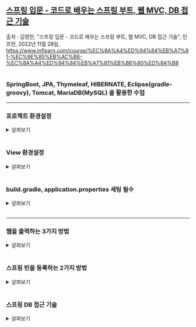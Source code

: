 ## [스프링 입문 - 코드로 배우는 스프링 부트, 웹 MVC, DB 접근 기술](https://www.inflearn.com/course/%EC%8A%A4%ED%94%84%EB%A7%81-%EC%9E%85%EB%AC%B8-%EC%8A%A4%ED%94%84%EB%A7%81%EB%B6%80%ED%8A%B8)   
출처 : 김영한, "스프링 입문 - 코드로 배우는 스프링 부트, 웹 MVC, DB 접근 기술", 인프런, 2022년 11월 28일, https://www.inflearn.com/course/%EC%8A%A4%ED%94%84%EB%A7%81-%EC%9E%85%EB%AC%B8-%EC%8A%A4%ED%94%84%EB%A7%81%EB%B6%80%ED%8A%B8   
<br>
### SpringBoot, JPA, Thymeleaf, HIBERNATE, Eclipse(gradle-groovy), Tomcat, MariaDB(MySQL) 을 활용한 수업
* * *


### 프로젝트 환경설정
<details>
    <summary> 살펴보기 </summary> 
<br>
  
- 준비물 : Java 11, IDE(IntelliJ 또는 Eclipse)   
- 스프링 부트 스타터 사이트로 이동해서 스프링 프로젝트 생성 (https://start.spring.io)   
```
- 프로젝트 선택   
  - Project: Gradle - Groovy Project   
  - Spring Boot: 2.3.x   
  - Language: Java   
  - Packaging: Jar   
  - Java: 11   
- Project Metadata   
  - groupId: hello   
  - artifactId: hello-spring   
- Dependencies: Spring Web, Thymeleaf   

- 주의
  - 스프링 부트 3.0을 선택하게 되면
    1. Java 17 이상을 사용
    2.  javax 패키지 이름을 jakarta로 변경
  - 스로젝트 버전 선택 시 SNAPSHOT, M1 같은 미정식 버전을 제외하고 뒤에 영어가 붙지 않은 정식 버전 선택
```
- 동작 확인 (ctrl + F11)   
  - 기본 메인 클래스 실행   
  - 스프링 부트 메인 실행 후 에러페이지로 간단하게 동작 확인(http://localhost:8080)   

- 라이브러리
 1. 스프링 부트 라이브러리
```
- spring-boot-starter-web
  - spring-boot-starter-tomcat: 톰캣 (웹서버)
  - spring-webmvc: 스프링 웹 MVC
- spring-boot-starter-thymeleaf: 타임리프 템플릿 엔진(View)
- spring-boot-starter(공통): 스프링 부트 + 스프링 코어 + 로깅
  - spring-boot
     - spring-core
  - spring-boot-starter-logging
     - logback, slf4j
  - spring-boot-devtools: html 파일을 컴파일만 해주면 서버 재시작 없이 View 파일 변경이 가능
```

  2. 테스트 라이브러리
 ```
- spring-boot-starter-test
  - junit: 테스트 프레임워크
  - mockito: 목 라이브러리
  - assertj: 테스트 코드를 좀 더 편하게 작성하게 도와주는 라이브러리
  - spring-test: 스프링 통합 테스트 지원
```
<br><br>
</details>
<br>


### View 환경설정   
<details>
    <summary> 살펴보기 </summary> 
<br>

- 스프링 부트가 제공하는 Welcome Page 기능   
  - static/index.html 을 올려두면 Welcome page 기능을 제공
  - https://docs.spring.io/spring-boot/docs/2.3.1.RELEASE/reference/html/spring-boot-features.html#boot-features-spring-mvc-welcome-page   
  <br>
  
- thymeleaf 템플릿 엔진
  - thymeleaf 공식 사이트: https://www.thymeleaf.org/
  - 스프링 공식 튜토리얼: https://spring.io/guides/gs/serving-web-content/
  - 스프링부트 메뉴얼: https://docs.spring.io/spring-boot/docs/2.3.1.RELEASE/reference/html/spring-boot-features.html#boot-features-spring-mvc-template-engines
  <br>
  
- thymeleaf 템플릿엔진 동작 확인 (http://localhost:8080/hello)
  - 확인하기 위해 HelloController.java, resources/templates/hello.html 작성 후 서버 접근
<br>

- 빌드하고 실행 (Window 사용)
  * 서버 배포시 jar 파일 복사하여 서버에 넣어주고 # java -jar ~ 실행시키면 된다
  ```
  이클립스 서버 끈 후
  명령 프롬프트(cmd)로 이동
  해당 dir로 이동
    # ./gradlew build
    # cd build
    # cd libs
    # java -jar hello-spring-0.0.1-SNAPSHOT.jar
   실행 확인 (Spring 뜨는지 확인)

  위가 잘 안 될 시
    # ./gradlew clean build   (build 폴더 완전 삭제 후 재생성)

  ```
<br>
</details>
<br>

### build.gradle, application.properties 세팅 필수   
<details>
    <summary> 살펴보기 </summary> 
<br>
  
- [build.gradle](https://github.com/Son-Sumin/springboot-hello/blob/main/build.gradle)   
- [application.properties](https://github.com/Son-Sumin/springboot-hello/blob/main/src/main/resources/application.properties)   
</details>
<br>

* * *


### 웹을 출력하는 3가지 방법   
<details>
    <summary> 살펴보기 </summary> 
<br>
  
정적 컨텐츠를 제외하면 view를 찾아 템플릿 엔진을 활용하여 html로 웹 브라우저에 넘겨주는지,   
API를 활용하여 데이터만 넘겨주는지 크게 2가지로 나뉜다.   
<br>
  
**1. 정적 컨텐츠**   
     처리없이 파일 자체를 웹 브라우저에 보냄   
  <br>
     
**2. MVC와 템플릿 엔진**   
     서버에서 프로그램을 거쳐 html을 좀 바꿔서 동적으로 웹 브라우저에 보냄   
   - Controller : 비지니스 로직, 서버, 내부적으로 처리에 집중   
   - Model : 화면에서 필요한 것을 담아 넘겨줌   
   - View : 화면을 그리는데 집중   
   - 템플릿 엔진 : html을 효율적이고, 보기 좋게 바꿔줌    
  <br>
   
**3. API**   
    - JSON이라는 data format으로 data를 클라이언트에게 전달   
    - Vue.js, JS, React 사용할 때도 API로 data만 내려주면 화면은 클라이언트가 구성   
    - 서버끼지 통신할 경우 (html 필요없음)   
    - @ResponseBody 문자, 객체(JSON으로 변환됨) 반환하며, 이를 사용하면 viewResolver를 사용하지 않음   
  <br>
  
**@ResponseBody 동작 원리**
  - HTTP의 통신 프로토콜로서 HEAD와 BODY 존재하는데, HTTP의 BODY에 문자 내용을 직접 반환
  - MVC의 viewResolver 대신에 HttpMessageConverter가 동작
  - 기본 문자처리: StringHttpMessageConverter
  - 기본 객체처리: MappingJackson2HttpMessageConverter
  - byte 처리 등등 기타 여러 HttpMessageConverter가 기본으로 등록되어 있음   
  - 템플릿 엔진과의 차이는 view 없이 @ResponseBody는 바디에 담긴 그 문자 그대로 넘어간다
  <br>
</details>
<br>


### 스프링 빈을 등록하는 2가지 방법   
<details>
    <summary> 살펴보기 </summary> 
<br>
  
**1. 컴포넌트 스캔과 자동 의존관계 설정**  
  - 컴포넌트 스캔 원리
    * @Component 애노테이션이 있으면 스프링 빈으로 자동 등록된다.
    * @Component 를 포함하는 @Controller, @Service, @Repository도 스프링 빈으로 자동 등록된다.   
<br> 
  
  - 컴포넌트 스캔과 자동 의존관계 설정   
    * 생성자에 @Autowired 가 있으면 스프링이 연관된 객체를 스프링 컨테이너에서 해당 스프링 빈을 찾아서 넣어준다.   
      이렇게 객체 의존관계를 외부에서 넣어주는 것을 DI (Dependency Injection), 의존성 주입이라 한다.
    * 생성자가 1개만 있으면 @Autowired 는 생략할 수 있다.
  
<br><br>
  
**2. 자바 코드로 직접 스프링 빈 등록하기**   
  ``` 
  [예시]
  @Configuration
  public class SpringConfig {
 
    @Bean
     public MemberService memberService() {
      return new MemberService(memberRepository());
   }

    @Bean
    public MemberRepository memberRepository() {
      return new MemoryMemberRepository();
   }
}
```  
 - DI에는 필드 주입, setter 주입, 생성자 주입 이렇게 3가지 방법이 있다.   
  의존관계가 실행 중에 동적으로 변하는 경우는 거의 없으므로 생성자 주입을 권장한다.   
 -  실무에서는 주로 정형화된 컨트롤러, 서비스, 리포지토리 같은 코드는 컴포넌트 스캔을 사용한다.   
    그리고 정형화되지 않거나, 상황에 따라 구현 클래스를 변경해야 하면 설정을 통해 스프링 빈으로 등록한다.   
 - @Autowired 를 통한 DI는 스프링이 관리하는 객체에서만 동작한다.   
   스프링 빈으로 등록하지 않고 내가 직접 생성한 객체에서는 동작하지 않는다.
  
</details>
<br>

### 스프링 DB 접근 기술
<details>
    <summary> 살펴보기 </summary> 
<br>
  
**1. 순수 Jdbc** (이런게 있구나 하고 참고만)   
  <br>
  
**2. 스프링 JdbcTemplate**   
  - 순수 Jdbc와 동일한 환경설정을 하면 된다.   
  - 스프링 JdbcTemplate과 MyBatis 같은 라이브러리는 JDBC API에서 본 반복 코드를 대부분 제거해준다.   
    하지만 SQL은 직접 작성해야 한다.   
  <br>
  
**3. JPA**   
  - JPA는 기존의 반복 코드와 기본적인 SQL도 JPA가 직접 만들어서 실행해준다.   
  - SQL과 데이터 중심의 설계에서 객체 중심의 설계로 패러다임을 전환을 할 수 있다.   
    JPA : interface (ORM, Oriented Relational Mapping) / HYBENATE : 구현체 중 한 종류
  - 개발 생산성을 크게 높일 수 있다.   
  <br>
  
**4. 스프링 데이터 JPA**   
  - 리포지토리에 구현 클래스 없이 인터페이스 만으로 개발을 완료할 수 있다.   
  - 반복 개발해온 기본 CRUD 기능도 스프링 데이터 JPA가 모두 제공한다.
  - 실무에서 관계형 데이터베이스를 사용한다면 스프링 데이터 JPA는 이제 선택이 아니라 필수이다.
  - 단, 스프링 데이터 JPA는 JPA를 편리하게 사용하도록 도와주는 기술이다.   
    따라서 JPA를 먼저 학습한 후에 스프링 데이터 JPA를 학습해야 한다.
  
</details>
